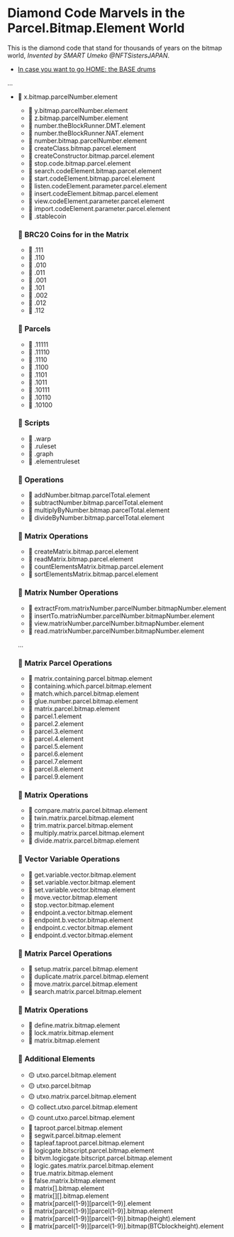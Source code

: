 # Diamond Code Marvels in the Parcel.Bitmap.Element World

This is the diamond code that stand for thousands of years on the bitmap world, *Invented by SMART Umeko @NFTSistersJAPAN*.

- [In case you want to go HOME: the BASE drums](../README.md)

...

- 💎 x.bitmap.parcelNumber.element
  - 💎 y.bitmap.parcelNumber.element
  - 💎 z.bitmap.parcelNumber.element
  - 💎 number.theBlockRunner.DMT.element
  - 💎 number.theBlockRunner.NAT.element
  - 💎 number.bitmap.parcelNumber.element
  - 💎 createClass.bitmap.parcel.element
  - 💎 createConstructor.bitmap.parcel.element
  - 💎 stop.code.bitmap.parcel.element
  - 💎 search.codeElement.bitmap.parcel.element
  - 💎 start.codeElement.bitmap.parcel.element
  - 💎 listen.codeElement.parameter.parcel.element
  - 💎 insert.codeElement.bitmap.parcel.element
  - 💎 view.codeElement.parameter.parcel.element
  - 💎 import.codeElement.parameter.parcel.element
  - 🔴 .stablecoin
 
  ### 🔴 BRC20 Coins for in the Matrix
 
  - 🔴 .111
  - 🔴 .110
  - 🔴 .010
  - 🔴 .011
  - 🔴 .001
  - 🔴 .101
  - 🔴 .002
  - 🔴 .012
  - 🔴 .112

  ### 💎 Parcels
    - 💎 .11111
    - 💎 .11110
    - 💎 .1110
    - 💎 .1100
    - 💎 .1101
    - 💎 .1011
    - 💎 .10111
    - 💎 .10110
    - 💎 .10100

  ### 💎 Scripts
    - 💎 .warp
    - 💎 .ruleset
    - 💎 .graph
    - 💎 .elementruleset

  ### 💎 Operations
    - 💎 addNumber.bitmap.parcelTotal.element
    - 💎 subtractNumber.bitmap.parcelTotal.element
    - 💎 multiplyByNumber.bitmap.parcelTotal.element
    - 💎 divideByNumber.bitmap.parcelTotal.element

  ### 💎 Matrix Operations
    - 💎 createMatrix.bitmap.parcel.element
    - 💎 readMatrix.bitmap.parcel.element
    - 💎 countElementsMatrix.bitmap.parcel.element
    - 💎 sortElementsMatrix.bitmap.parcel.element

  ### 💎 Matrix Number Operations
    - 💎 extractFrom.matrixNumber.parcelNumber.bitmapNumber.element
    - 💎 insertTo.matrixNumber.parcelNumber.bitmapNumber.element
    - 💎 view.matrixNumber.parcelNumber.bitmapNumber.element
    - 💎 read.matrixNumber.parcelNumber.bitmapNumber.element

  ...

  ### 💎 Matrix Parcel Operations
    - 💎 matrix.containing.parcel.bitmap.element
    - 💎 containing.which.parcel.bitmap.element
    - 💎 match.which.parcel.bitmap.element
    - 💎 glue.number.parcel.bitmap.element
    - 💎 matrix.parcel.bitmap.element
    - 🔴 parcel.1.element
    - 🔴  parcel.2.element
    - 🔴  parcel.3.element
    - 🔴  parcel.4.element
    - 🔴  parcel.5.element
    - 🔴  parcel.6.element
    - 🔴  parcel.7.element
    - 🔴  parcel.8.element
    - 🔴  parcel.9.element

  ### 💎 Matrix Operations
    - 💎 compare.matrix.parcel.bitmap.element
    - 💎 twin.matrix.parcel.bitmap.element
    - 💎 trim.matrix.parcel.bitmap.element
    - 💎 multiply.matrix.parcel.bitmap.element
    - 💎 divide.matrix.parcel.bitmap.element

  ### 💎 Vector Variable Operations
    - 💎 get.variable.vector.bitmap.element
    - 💎 set.variable.vector.bitmap.element
    - 💎 set.variable.vector.bitmap.element
    - 💎 move.vector.bitmap.element
    - 💎 stop.vector.bitmap.element
    - 💎 endpoint.a.vector.bitmap.element
    - 💎 endpoint.b.vector.bitmap.element
    - 💎 endpoint.c.vector.bitmap.element
    - 💎 endpoint.d.vector.bitmap.element

  ### 💎 Matrix Parcel Operations
    - 💎 setup.matrix.parcel.bitmap.element
    - 💎 duplicate.matrix.parcel.bitmap.element
    - 💎 move.matrix.parcel.bitmap.element
    - 💎 search.matrix.parcel.bitmap.element

  ### 💎 Matrix Operations
    - 💎 define.matrix.bitmap.element
    - 💎 lock.matrix.bitmap.element
    - 💎 matrix.bitmap.element

  ### 💎 Additional Elements
    - 🟡 utxo.parcel.bitmap.element
    - 🟡 utxo.parcel.bitmap
    - 🟡 utxo.matrix.parcel.bitmap.element
    - 🟡 collect.utxo.parcel.bitmap.element
    - 🟡 count.utxo.parcel.bitmap.element
    - 💎 taproot.parcel.bitmap.element
    - 💎 segwit.parcel.bitmap.element
    - 💎 tapleaf.taproot.parcel.bitmap.element
    - 💎 logicgate.bitscript.parcel.bitmap.element
    - 💎 bitvm.logicgate.bitscript.parcel.bitmap.element
    - 💎 logic.gates.matrix.parcel.bitmap.element
    - 💎 true.matrix.bitmap.element
    - 💎 false.matrix.bitmap.element
    - 💎 matrix[].bitmap.element
    - 💎 matrix[][].bitmap.element
    - 💎 matrix[parcel(1-9)][parcel(1-9)].element
    - 💎 matrix[parcel(1-9)][parcel(1-9)].bitmap.element
    - 💎 matrix[parcel(1-9)][parcel(1-9)].bitmap(height).element
    - 💎 matrix[parcel(1-9)][parcel(1-9)].bitmap(BTCblockheight).element




